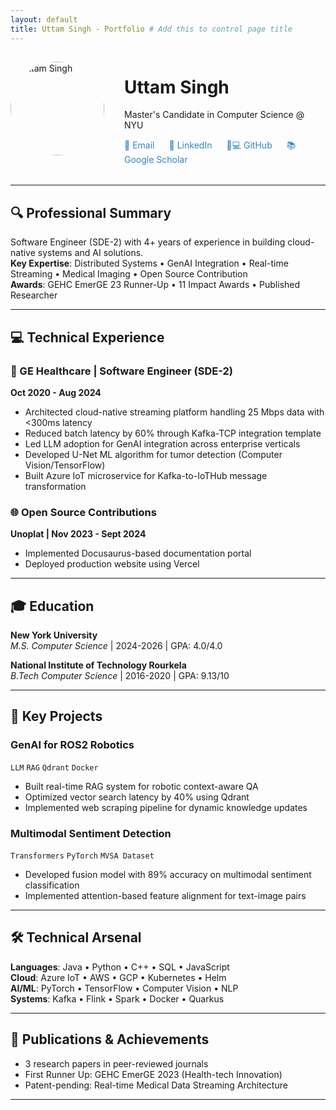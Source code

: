 ```yaml
---
layout: default
title: Uttam Singh - Portfolio # Add this to control page title
---
```


<div class="header-container">
    <img src="{{ '/assets/profile.jpg' | relative_url }}" alt="Uttam Singh" class="profile-img">
    <div class="header-text">
        <h1>Uttam Singh</h1>
        <p>Master's Candidate in Computer Science @ NYU</p>
        <div class="contact-links">
            <a href="mailto:us2193@nyu.edu" class="email-link">📧 Email</a>
            <a href="https://linkedin.com/in/uttam-singh-nyu" target="_blank" class="linkedin-link">💼 LinkedIn</a>
            <a href="https://github.com/lord-fourth0107" class="github-link">👨💻 GitHub</a>
            <a href="https://scholar.google.com/citations?user=MxGGafQAAAAJ&hl=en" class="scholar-link">📚 Google Scholar</a>
        </div>
    </div>
</div>

<style>
.header-container {
    display: flex;
    align-items: center;
    margin-bottom: 2rem;
    gap: 2rem;
}

.profile-img {
    width: 150px;
    height: 150px;
    border-radius: 50%;
    object-fit: cover;
}

.contact-links a {
    margin-right: 1.2rem;
    text-decoration: none;
    color: #2E86C1;
}
</style>

---

## 🔍 Professional Summary
Software Engineer (SDE-2) with 4+ years of experience in building cloud-native systems and AI solutions.  
**Key Expertise**: Distributed Systems • GenAI Integration • Real-time Streaming • Medical Imaging • Open Source Contribution  
**Awards**: GEHC EmerGE 23 Runner-Up • 11 Impact Awards • Published Researcher

---

## 💻 Technical Experience

### 🏥 GE Healthcare | Software Engineer (SDE-2)
**Oct 2020 - Aug 2024**  
- Architected cloud-native streaming platform handling 25 Mbps data with <300ms latency  
- Reduced batch latency by 60% through Kafka-TCP integration template  
- Led LLM adoption for GenAI integration across enterprise verticals  
- Developed U-Net ML algorithm for tumor detection (Computer Vision/TensorFlow)  
- Built Azure IoT microservice for Kafka-to-IoTHub message transformation  

### 🌐 Open Source Contributions
**Unoplat | Nov 2023 - Sept 2024**  
- Implemented Docusaurus-based documentation portal  
- Deployed production website using Vercel  

---

## 🎓 Education
**New York University**  
*M.S. Computer Science* | 2024-2026 | GPA: 4.0/4.0  

**National Institute of Technology Rourkela**  
*B.Tech Computer Science* | 2016-2020 | GPA: 9.13/10  

---

## 🚀 Key Projects

### GenAI for ROS2 Robotics
`LLM` `RAG` `Qdrant` `Docker`  
- Built real-time RAG system for robotic context-aware QA  
- Optimized vector search latency by 40% using Qdrant  
- Implemented web scraping pipeline for dynamic knowledge updates  

### Multimodal Sentiment Detection
`Transformers` `PyTorch` `MVSA Dataset`  
- Developed fusion model with 89% accuracy on multimodal sentiment classification  
- Implemented attention-based feature alignment for text-image pairs  

---

## 🛠️ Technical Arsenal
**Languages**: Java • Python • C++ • SQL • JavaScript  
**Cloud**: Azure IoT • AWS • GCP • Kubernetes • Helm  
**AI/ML**: PyTorch • TensorFlow • Computer Vision • NLP  
**Systems**: Kafka • Flink • Spark • Docker • Quarkus  

---

## 📜 Publications & Achievements
- 3 research papers in peer-reviewed journals  
- First Runner Up: GEHC EmerGE 2023 (Health-tech Innovation)  
- Patent-pending: Real-time Medical Data Streaming Architecture  

---